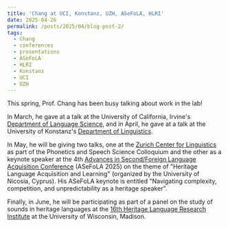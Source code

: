 ```yaml
---
title: 'Chang at UCI, Konstanz, UZH, ASeFoLA, HLRI'
date: 2025-04-26
permalink: /posts/2025/04/blog-post-2/
tags:
  - Chang
  - conferences
  - presentations
  - ASeFoLA
  - HLRI
  - Konstanz
  - UCI
  - UZH
---
```


This spring, Prof. Chang has been busy talking about work in the lab!

In March, he gave at a talk at the University of California, Irvine's <a href="https://www.langsci.uci.edu/" target="_blank" rel="noopener noreferrer">Department of Language Science</a>, and in April, he gave at a talk at the University of Konstanz's <a href="https://www.ling.uni-konstanz.de/en/" target="_blank" rel="noopener noreferrer">Department of Linguistics</a>.

In May, he will be giving two talks, one at the <a href="https://www.linguistik.uzh.ch/en.html" target="_blank" rel="noopener noreferrer">Zurich Center for Linguistics</a> as part of the Phonetics and Speech Science Colloquium and the other as a keynote speaker at the 4th <a href="https://asefola.weebly.com/" target="_blank" rel="noopener noreferrer">Advances in Second/Foreign Language Acquisition Conference</a> (ASeFoLA 2025) on the theme of "Heritage Language Acquisition and Learning" (organized by the University of Nicosia, Cyprus). His ASeFoLA keynote is entitled "Navigating complexity, competition, and unpredictability as a heritage speaker".

Finally, in June, he will be participating as part of a panel on the study of sounds in heritage languages at the <a href="https://nhlrc.ucla.edu/nhlrc/event/16980" target="_blank" rel="noopener noreferrer">16th Heritage Language Research Institute</a> at the University of Wisconsin, Madison.
